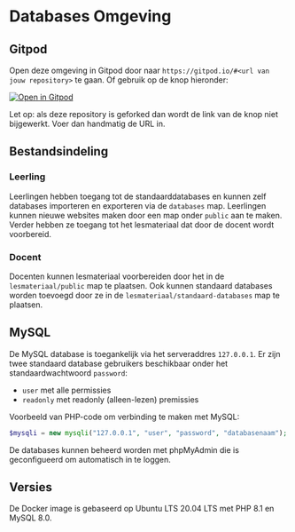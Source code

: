 # Databases Omgeving

## Gitpod

Open deze omgeving in Gitpod door naar `https://gitpod.io/#<url van jouw repository>` te gaan. Of gebruik op de knop hieronder:

[![Open in Gitpod](https://gitpod.io/button/open-in-gitpod.svg)](https://gitpod.io/#https://github.com/rijkvp/databases-omgeving)

Let op: als deze repository is geforked dan wordt de link van de knop niet bijgewerkt. Voer dan handmatig de URL in.


## Bestandsindeling

### Leerling

Leerlingen hebben toegang tot de standaarddatabases en kunnen zelf databases importeren en exporteren via de `databases` map.
Leerlingen kunnen nieuwe websites maken door een map onder `public` aan te maken.
Verder hebben ze toegang tot het lesmateriaal dat door de docent wordt voorbereid.

### Docent

Docenten kunnen lesmateriaal voorbereiden door het in de `lesmateriaal/public` map te plaatsen. Ook kunnen standaard databases worden toevoegd door ze in de `lesmateriaal/standaard-databases` map te plaatsen.

## MySQL

De MySQL database is toegankelijk via het serveraddres `127.0.0.1`.
Er zijn twee standaard database gebruikers beschikbaar onder het standaardwachtwoord `password`:
- `user` met alle permissies
- `readonly` met readonly (alleen-lezen) premissies

Voorbeeld van PHP-code om verbinding te maken met MySQL:
```php
$mysqli = new mysqli("127.0.0.1", "user", "password", "databasenaam");
```

De databases kunnen beheerd worden met phpMyAdmin die is geconfigueerd om automatisch in te loggen.

## Versies

De Docker image is gebaseerd op Ubuntu LTS 20.04 LTS met PHP 8.1 en MySQL 8.0.


